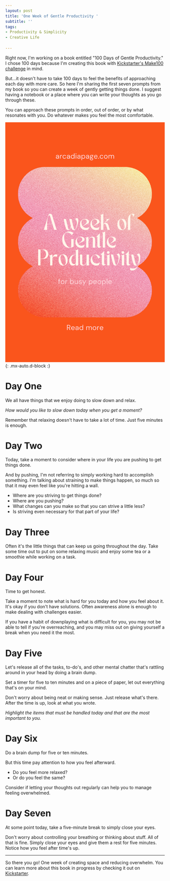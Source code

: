 ```yaml
---
layout: post
title: 'One Week of Gentle Productivity '
subtitle: ''
tags:
- Productivity & Simplicity
- Creative Life

---
```

Right now, I'm working on a book entitled "100 Days of Gentle Productivity."  I chose 100 days because I'm creating this book with [Kickstarter's Make100 challenge](http://kck.st/3XRvREA) in mind.

But...it doesn't have to take 100 days to feel the benefits of approaching each day with more care. So here I'm sharing the first seven prompts from my book so you can create a week of gently getting things done. I suggest having a notebook or a place where you can write your thoughts as you go through these.

You can approach these prompts in order, out of order, or by what resonates with you. Do whatever makes you feel the most comfortable.

![The words A Week of Gentle Productivity for Busy people on a background of pink fading into yellow. burnout selfcare ](/uploads/week-of-gentle-productivity.png "Gentle Productivity for Busy People, Burnout, self-care"){: .mx-auto.d-block :}

# Day One

We all have things that we enjoy doing to slow down and relax.

_How would you like to slow down today when you get a moment?_

Remember that relaxing doesn't have to take a lot of time. Just five minutes is enough.

# Day Two

Today, take a moment to consider where in your life you are pushing to get things done.

And by pushing, I'm not referring to simply working hard to accomplish something. I'm talking about straining to make things happen, so much so that it may even feel like you're hitting a wall.

* Where are you striving to get things done?
* Where are you pushing?
* What changes can you make so that you can strive a little less?
* Is striving even necessary for that part of your life?

# Day Three

Often it's the little things that can keep us going throughout the day. Take some time out to put on some relaxing music and enjoy some tea or a smoothie while working on a task.

# Day Four

Time to get honest.

Take a moment to note what is hard for you today and how you feel about it. It's okay if you don't have solutions. Often awareness alone is enough to make dealing with challenges easier.

If you have a habit of downplaying what is difficult for you, you may not be able to tell if you're overreaching, and you may miss out on giving yourself a break when you need it the most.

# Day Five

Let's release all of the tasks, to-do's, and other mental chatter that's rattling around in your head by doing a brain dump.

Set a timer for five to ten minutes and on a piece of paper, let out everything that's on your mind.

Don't worry about being neat or making sense. Just release what's there. After the time is up, look at what you wrote.

_Highlight the items that must be handled today and that are the most important to you._

# Day Six

Do a brain dump for five or ten minutes.

But this time pay attention to how you feel afterward.

* Do you feel more relaxed?
* Or do you feel the same?

Consider if letting your thoughts out regularly can help you to manage feeling overwhelmed.

# Day Seven

At some point today, take a five-minute break to simply close your eyes.

Don't worry about controlling your breathing or thinking about stuff. All of that is fine. Simply close your eyes and give them a rest for five minutes. Notice how you feel after time's up.

***

So there you go! One week of creating space and reducing overwhelm.  You can learn more about this book in progress by checking it out on [Kickstarter](http://kck.st/3XRvREA).